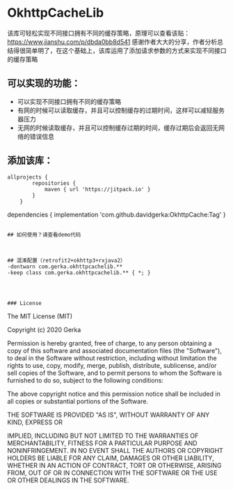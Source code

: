 # OkhttpCacheLib

该库可轻松实现不同接口拥有不同的缓存策略，原理可以查看该贴：https://www.jianshu.com/p/dbda0bb8d541
感谢作者大大的分享，作者分析总结得很简单明了，在这个基础上，该库运用了添加请求参数的方式来实现不同接口的缓存策略

## 可以实现的功能：
- 可以实现不同接口拥有不同的缓存策略
- 有网的时候可以读取缓存，并且可以控制缓存的过期时间，这样可以减轻服务器压力
- 无网的时候读取缓存，并且可以控制缓存过期的时间，缓存过期后会返回无网络的错误信息

## 添加该库：
```
allprojects {
		repositories {
			maven { url 'https://jitpack.io' }
		}
	}
```
dependencies {
    implementation 'com.github.davidgerka:OkhttpCache:Tag'
}
```

## 如何使用？请查看demo代码



## 混淆配置（retrofit2+okhttp3+rxjava2）
-dontwarn com.gerka.okhttpcachelib.**
-keep class com.gerka.okhttpcachelib.** { *; }




### License

```
The MIT License (MIT)

Copyright (c) 2020 Gerka

Permission is hereby granted, free of charge, to any person obtaining a copy
of this software and associated documentation files (the "Software"), to deal
in the Software without restriction, including without limitation the rights
to use, copy, modify, merge, publish, distribute, sublicense, and/or sell
copies of the Software, and to permit persons to whom the Software is
furnished to do so, subject to the following conditions:

The above copyright notice and this permission notice shall be included in all
copies or substantial portions of the Software.

THE SOFTWARE IS PROVIDED "AS IS", WITHOUT WARRANTY OF ANY KIND, EXPRESS OR

IMPLIED, INCLUDING BUT NOT LIMITED TO THE WARRANTIES OF MERCHANTABILITY,
FITNESS FOR A PARTICULAR PURPOSE AND NONINFRINGEMENT. IN NO EVENT SHALL THE
AUTHORS OR COPYRIGHT HOLDERS BE LIABLE FOR ANY CLAIM, DAMAGES OR OTHER
LIABILITY, WHETHER IN AN ACTION OF CONTRACT, TORT OR OTHERWISE, ARISING FROM,
OUT OF OR IN CONNECTION WITH THE SOFTWARE OR THE USE OR OTHER DEALINGS IN THE
SOFTWARE.
```